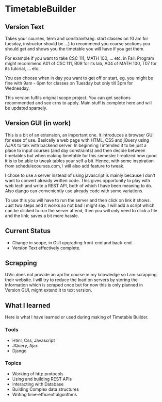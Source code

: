# TimetableBuilder

## Version Text

Takes your courses, term and constraints(eg. start classes on 10 am for tuesday, instructor should be ...) to recommend you course sections you should get and shows you the timetable you will have if you get them.

For example if you want to take CSC 111, MATH 100, ... etc. in Fall. Program might recommend A01 of CSC 111, B09 for its lab, A04 of MATH 100, T07 for its tutorial, ... etc.

You can choose when in day you want to get off or start, eg. you might be fine with 9am - 6pm for classes on Tuesday but only till 3pm for Wednesday.

This version fulfils original scope project. You can get sections recommended and see crns to apply. Main stuff is complete here and will be updated sparsely.

## Version GUI (in work)

This is a bit of an extension, an important one. It introduces a browser GUI for ease of use. Basically a web page with HTML, CSS and jQuery using AJAX to talk with backend server. In beginning I intended it to be just a place to input courses (and day constraints) and then decide between timetables but when making timetable for this semester I realized how good it is to be able to tweak tables your self a bit. Hence, with some inspiration from schedulecourses.com, I will also add feature to tweak.

I chose to use a server instead of using javascript is mainly because I don't want to convert already written code. This gives opportunity to play with web tech and write a REST API, both of which I have been meaning to do. Also django can conveniently use already code with some variations.

To use this you will have to run the server and then click on link it shows. Just two steps and it works so not bad I might say. I will add a script which can be clicked to run the server at end, then you will only need to click a file and the link; saves a bit more hassle.

## Current Status

- Change in scope, in GUI upgrading front-end and back-end.
- Version Text effectively complete.

## Scrapping

UVic does not provide an api for course in my knowledge so I am scrapping their website. I will try to reduce the load on servers by storing the information which is scraped once but for now this is only planned in Version GUI, might extend it to text version.

## What I learned
Here is what I have learned or used during making of Timetable Builder.

### Tools
- Html, Css, Javascript
- JQuery, Ajax
- Django

### Topics
- Working of http protocols
- Using and building REST APIs
- Interacting with Database
- Building Complex data structures
- Writing time-efficient algorithms
